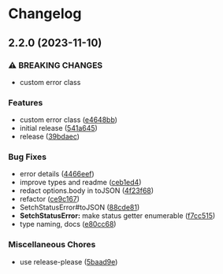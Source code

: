 # Changelog

## 2.2.0 (2023-11-10)


### ⚠ BREAKING CHANGES

* custom error class

### Features

* custom error class ([e4648bb](https://github.com/qwelias/setch/commit/e4648bb6983c9abd0300aec0faa77fd69218ac04))
* initial release ([541a645](https://github.com/qwelias/setch/commit/541a645d0a28617c00f61cc1c40836916432ce16))
* release ([39bdaec](https://github.com/qwelias/setch/commit/39bdaec980cfe107f3c62a40fae8d7450b23ce08))


### Bug Fixes

* error details ([4466eef](https://github.com/qwelias/setch/commit/4466eef5e7186f9357546f812729389e5ed4eb22))
* improve types and readme ([ceb1ed4](https://github.com/qwelias/setch/commit/ceb1ed46e060cde8ebf14cfc4564ced37d298dc7))
* redact options.body in toJSON ([4f23f68](https://github.com/qwelias/setch/commit/4f23f685cf5ffca4fd254ad0c251459468dff38c))
* refactor ([ce9c167](https://github.com/qwelias/setch/commit/ce9c1672bc1cc2c532c5d87a35d3f52c7cd0a18d))
* SetchStatusError#toJSON ([88cde81](https://github.com/qwelias/setch/commit/88cde81060a53e1a46c624665fa66889c7d9ea61))
* **SetchStatusError:** make status getter enumerable ([f7cc515](https://github.com/qwelias/setch/commit/f7cc515da2c61f33d363e80905c59d5d3624a93a))
* type naming, docs ([e80cc68](https://github.com/qwelias/setch/commit/e80cc6837aaec29be64319c977d984a321e04e12))


### Miscellaneous Chores

* use release-please ([5baad9e](https://github.com/qwelias/setch/commit/5baad9e738fbd8c04e881a75bec9fbc03f633e54))
